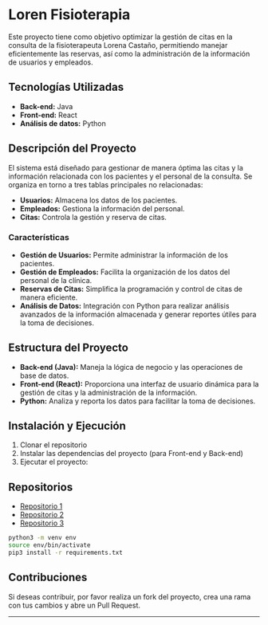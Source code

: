 # Loren Fisioterapia

Este proyecto tiene como objetivo optimizar la gestión de citas en la consulta de la fisioterapeuta Lorena Castaño, permitiendo manejar eficientemente las reservas, así como la administración de la información de usuarios y empleados.

## Tecnologías Utilizadas

- **Back-end:** Java
- **Front-end:** React
- **Análisis de datos:** Python

## Descripción del Proyecto

El sistema está diseñado para gestionar de manera óptima las citas y la información relacionada con los pacientes y el personal de la consulta. Se organiza en torno a tres tablas principales no relacionadas:

- **Usuarios:** Almacena los datos de los pacientes.
- **Empleados:** Gestiona la información del personal.
- **Citas:** Controla la gestión y reserva de citas.

### Características

- **Gestión de Usuarios:** Permite administrar la información de los pacientes.
- **Gestión de Empleados:** Facilita la organización de los datos del personal de la clínica.
- **Reservas de Citas:** Simplifica la programación y control de citas de manera eficiente.
- **Análisis de Datos:** Integración con Python para realizar análisis avanzados de la información almacenada y generar reportes útiles para la toma de decisiones.

## Estructura del Proyecto

- **Back-end (Java):** Maneja la lógica de negocio y las operaciones de base de datos.
- **Front-end (React):** Proporciona una interfaz de usuario dinámica para la gestión de citas y la administración de la información.
- **Python:** Analiza y reporta los datos para facilitar la toma de decisiones.

## Instalación y Ejecución

1. Clonar el repositorio
2. Instalar las dependencias del proyecto (para Front-end y Back-end)
3. Ejecutar el proyecto:
## Repositorios
- [Repositorio 1](https://github.com/JessiGM)
- [Repositorio 2](https://github.com/JohnhattanMesaGarcia)
- [Repositorio 3](https://github.com/oluciams)


```sh
python3 -m venv env
source env/bin/activate
pip3 install -r requirements.txt

```

## Contribuciones

Si deseas contribuir, por favor realiza un fork del proyecto, crea una rama con tus cambios y abre un Pull Request.

---
